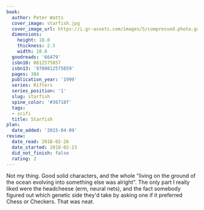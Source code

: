 ```yaml
---
book:
  author: Peter Watts
  cover_image: starfish.jpg
  cover_image_url: https://i.gr-assets.com/images/S/compressed.photo.goodreads.com/books/1388530597l/66479.jpg
  dimensions:
    height: 18.0
    thickness: 2.5
    width: 10.8
  goodreads: '66479'
  isbn10: 0812575857
  isbn13: '9780812575859'
  pages: 384
  publication_year: '1999'
  series: Rifters
  series_position: '1'
  slug: starfish
  spine_color: '#36718f'
  tags:
  - scifi
  title: Starfish
plan:
  date_added: '2015-04-09'
review:
  date_read: 2018-02-26
  date_started: 2018-02-23
  did_not_finish: false
  rating: 2
---
```


Not my thing. Good solid characters, and the whole "living on the ground of the ocean evolving into something else was alright". The only part I really liked were the headcheese (erm, neural nets), and the fact somebody figured out which genetic side they'd take by asking one if it preferred Chess or Checkers. That was neat.

